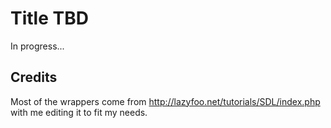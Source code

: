 # Title TBD
In progress... 

## Credits
Most of the wrappers come from http://lazyfoo.net/tutorials/SDL/index.php with me editing it to fit my needs.
